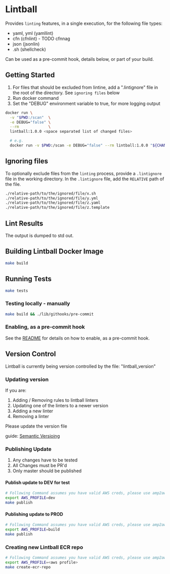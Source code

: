 # Lintball

Provides `linting` features, in a single execution, for the following file types:

+ yaml, yml (yamllint)
+ cfn (cfnlint) - TODO cfnnag
+ json (jsonlin)
+ .sh (shellcheck)

Can be used as a pre-commit hook, details below, or part of your build.

## Getting Started

1. For files that should be excluded from lintine, add a ".lintignore" file in the root of the directory. See `ignoring files` below
2. Run docker command
3. Set the "DEBUG" environment variable to true, for more logging output

```bash
docker run \
  -v "$PWD:/scan"  \
  -e DEBUG="false" \
  --rm             \
  lintball:1.0.0 <space separated list of changed files>

  # e.g.
  docker run -v $PWD:/scan -e DEBUG="false" --rm lintball:1.0.0 "${CHANGED_FILES}"
```

## Ignoring files

To optionally exclude files from the `linting` process, provide a `.lintignore` file in the working directory.
In the `.lintignore` file, add the `RELATIVE` path of the file.

```bash
./relative-path/to/the/ignored/file/x.sh
./relative-path/to/the/ignored/file/y.yml
./relative-path/to/the/ignored/file/z.yaml
./relative-path/to/the/ignored/file/z.template
```

## Lint Results

The output is dumped to std out.

## Building Lintball Docker Image

```bash
make build
```

## Running Tests

```bash
make tests
```

### Testing locally - manually

```bash
make build && ./lib/githooks/pre-commit
```

### Enabling, as a pre-commit hook

See the [README](./lib/githooks/README.md) for details on how to enable, as a pre-commit hook.

## Version Control

Lintball is currently being version controlled by the file: "lintball_version"

### Updating version

If you are:

1. Adding / Removing rules to lintball linters
2. Updating one of the linters to a newer version
3. Adding a new linter
4. Removing a linter

Please update the version file

guide: [Semantic Versioing](https://semver.org/)

### Publishing Update

1. Any changes have to be tested
2. All Changes must be PR'd
3. Only master should be published

#### Publish update to DEV for test

```bash
# Following Command assumes you have valid AWS creds, please use amp2aws to generate valid creds
export AWS_PROFILE=dev
make publish
```

#### Publishing update to PROD

```bash
# Following Command assumes you have valid AWS creds, please use amp2aws to generate valid creds
export AWS_PROFILE=build
make publish
```

### Creating new Lintball ECR repo

```bash
# Following Command assumes you have valid AWS creds, please use amp2aws to generate valid creds
export AWS_PROFILE=<aws profile>
make create-ecr-repo
```